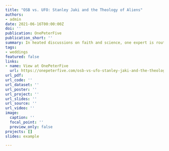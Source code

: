 ```yaml
---
title: "OSB vs. UFO: Stanley Jaki and the Theology of Aliens"
authors:
- admin
date: 2021-06-16T00:00:00Z
doi: ''
publication: OnePeterFive
publication_short: ''
summary: In heated discussions on faith and science, one expert is routinely overlooked: Stanley L. Jaki, OSB (1924-2009). Jaki, a Hungarian priest, was one of the most decorated scientists of his generation. He is perhaps most well known for his books on the history of science, but he wrote prolifically on a variety of topics ranging from G. K. Chesterton to computers to a delightfully scientific commentary on the Psalms.
tags:
- weddings
featured: false
links:
- name: View at OnePeterFive
  url: https://onepeterfive.com/osb-vs-ufo-stanley-jaki-and-the-theology-of-aliens/
url_pdf: 
url_code: ''
url_dataset: ''
url_poster: ''
url_project: ''
url_slides: ''
url_source: ''
url_video: ''
image:
  caption: ''
  focal_point: ''
  preview_only: false
projects: []
slides: example

---
```

